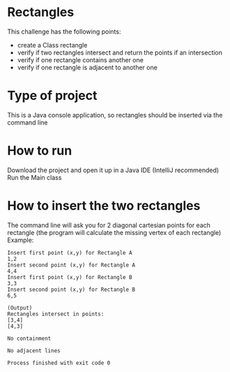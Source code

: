 # Rectangles
This challenge has the following points:
- create a Class rectangle
- verify if two rectangles intersect and return the points if an intersection
- verify if one rectangle contains another one
- verify if one rectangle is adjacent to another one

# Type of project
This is a Java console application, so rectangles should be inserted via the command line

# How to run 
Download the project and open it up in a Java IDE (IntelliJ recommended)
Run the Main class

# How to insert the two rectangles
The command line will ask you for 2 diagonal cartesian points for each rectangle (the program will calculate the missing vertex of each rectangle)
Example:
```
Insert first point (x,y) for Rectangle A
1,2
Insert second point (x,y) for Rectangle A
4,4
Insert first point (x,y) for Rectangle B
3,3
Insert second point (x,y) for Rectangle B
6,5

(Output)
Rectangles intersect in points:
[3,4]
[4,3]

No containment

No adjacent lines

Process finished with exit code 0
```
